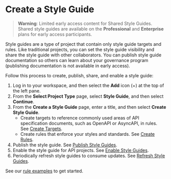 # Create a Style Guide

<!-- theme: warning -->
>**Warning**:
>Limited early access content for Shared Style Guides. Shared style guides are available on the **Professional** and **Enterprise** plans for early access participants.  

Style guides are a type of project that contain only style guide targets and rules. Like traditional projects, you can set the style guide visibility and share the style guide with other collaborators. You can publish style guide documentation so others can learn about your governance program (publishing documentation is not available in early access). 

Follow this process to create, publish, share, and enable a style guide:

1. Log in to your workspace, and then select the **Add** icon (+) at the top of the left pane.
2. From the **Select Project Type** page, select **Style Guide**, and then select **Continue**.
3. From the **Create a Style Guide** page, enter a title, and then select **Create Style Guide**.
   - Create targets to reference commonly used areas of API specification documents, such as OpenAPI or AsyncAPI, in rules. See [Create Targets](b-create-targets.md).
   - Create rules that enforce your styles and standards. See [Create Rules](c-create-rules.md).
4. Publish the style guide. See [Publish Style Guides](e.publish-style-guide.md).
5. Enable the style guide for API projects. See [Enable Style Guides](d-enable-style-guide.md).
6. Periodically refresh style guides to consume updates. See [Refresh Style Guides](f.refresh-style-guide.md).

See our [rule examples](g-rule-examples.md) to get started.


